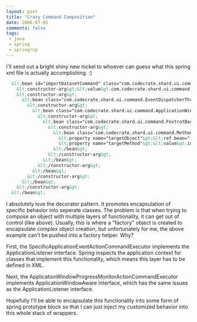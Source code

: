 ```yaml
---
layout: post
title: "Crazy Command Composition"
date: 2006-07-01
comments: false
tags:
 - java
 - spring
 - springrcp
---
```


I'll send out a bright shiny new nickel to whoever can guess what this spring xml file is actually accomplishing. :)



```xml
  &lt;bean id="importDatasetCommand" class="com.codecrate.shard.ui.command.SpecificApplicationEventActionCommandExecutor"&gt;
    &lt;constructor-arg&gt;&lt;value&gt;com.codecrate.shard.ui.command.ImportDatasetEvent&lt;/value&gt;&lt;/constructor-arg&gt;
    &lt;constructor-arg&gt;
      &lt;bean class="com.codecrate.shard.ui.command.EventDispatcherThreadActionCommandExecutor"&gt;
        &lt;constructor-arg&gt;
          &lt;bean class="com.codecrate.shard.ui.command.ApplicationWindowProgressMonitorActionCommandExecutor"&gt;
            &lt;constructor-arg&gt;
              &lt;bean class="com.codecrate.shard.ui.command.FoxtrotBackgroundJobActionCommandExecutor"&gt;
                &lt;constructor-arg&gt;
                  &lt;bean class="com.codecrate.shard.ui.command.MethodInvokingActionCommandExecutor"&gt;
                    &lt;property name="targetObject"&gt;&lt;ref bean="importDatasetService"/&gt;&lt;/property&gt;
                    &lt;property name="targetMethod"&gt;&lt;value&gt;importDataset&lt;/value&gt;&lt;/property&gt;
                  &lt;/bean&gt;
                &lt;/constructor-arg&gt;
              &lt;/bean&gt;
            &lt;/constructor-arg&gt;
          &lt;/bean&gt;
        &lt;/constructor-arg&gt;
      &lt;/bean&gt;
    &lt;/constructor-arg&gt;
  &lt;/bean&gt;
```



I absolutely love the decorator pattern. It promotes encapsulation of specific behavior into seperate classes. The problem is that when trying to compose an object with multiple layers of functionality, it can get out of control (like above). Usually, this is where a "factory" object is created to encapsulate complex object creation, but unfortunately for me, the above example can't be pushed into a factory helper. Why?



First, the SpecificApplicationEventActionCommandExecutor implements the ApplicationListener interface. Spring inspects the application context for classes that implement this functionality, which means this layer has to be defined in XML.



Next, the ApplicationWindowProgressMonitorActionCommandExecutor implements ApplicationWindowAware interface, which has the same issues as the ApplicationListener interface.



Hopefully I'll be able to encapsulate this functionality into some form of spring prototype block so that I can just inject my customized behavior into this whole stack of wrappers.
